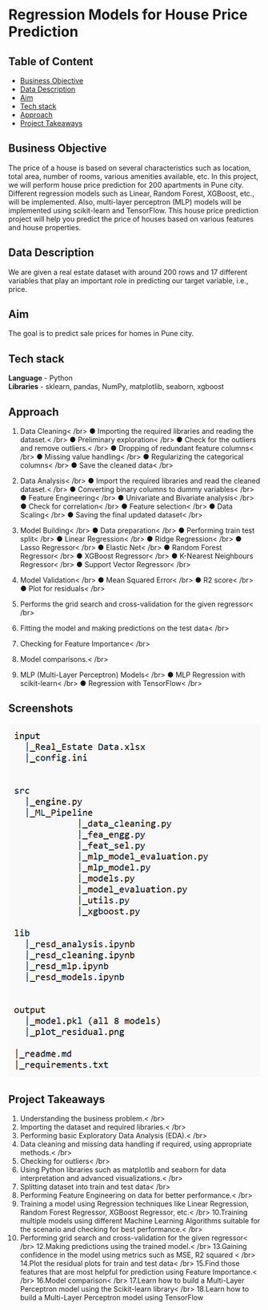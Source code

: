 
# Regression Models for House Price Prediction

## Table of Content
  * [Business Objective](#Business-Objective)
  * [Data Description](#Data-Description)
  * [Aim](#Aim)
  * [Tech stack](#Tech-stack)
  * [Approach](#Approach)
  * [Project Takeaways](#Project-Takeaways)

## Business Objective

The price of a house is based on several characteristics such as location, total area, number of rooms, various amenities available, etc.
In this project, we will perform house price prediction for 200 apartments in Pune city.
Different regression models such as Linear, Random Forest, XGBoost, etc., will be implemented. Also, multi-layer perceptron (MLP) models will be implemented using
scikit-learn and TensorFlow.
This house price prediction project will help you predict the price of houses based on various features and house properties.


## Data Description

We are given a real estate dataset with around 200 rows and 17 different variables that play an important role in predicting our target variable, i.e., price.

## Aim

The goal is to predict sale prices for homes in Pune city.

## Tech stack

**Language** - Python<br />
**Libraries** - sklearn, pandas, NumPy, matplotlib, seaborn, xgboost<br />

## Approach

1. Data Cleaning< /br>
● Importing the required libraries and reading the dataset.< /br>
● Preliminary exploration< /br>
● Check for the outliers and remove outliers.< /br>
● Dropping of redundant feature columns< /br>
● Missing value handling< /br>
● Regularizing the categorical columns< /br>
● Save the cleaned data< /br>

2. Data Analysis< /br>
● Import the required libraries and read the cleaned dataset.< /br>
● Converting binary columns to dummy variables< /br>
● Feature Engineering< /br>
● Univariate and Bivariate analysis< /br>
● Check for correlation< /br>
● Feature selection< /br>
● Data Scaling< /br>
● Saving the final updated dataset< /br>

3. Model Building< /br>
● Data preparation< /br>
● Performing train test split< /br>
● Linear Regression< /br>
● Ridge Regression< /br>
● Lasso Regressor< /br>
● Elastic Net< /br>
● Random Forest Regressor< /br>
● XGBoost Regressor< /br>
● K-Nearest Neighbours Regressor< /br>
● Support Vector Regressor< /br>
4. Model Validation< /br>
● Mean Squared Error< /br>
● R2 score< /br>
● Plot for residuals< /br>
5. Performs the grid search and cross-validation for the given regressor< /br>
6. Fitting the model and making predictions on the test data< /br>
7. Checking for Feature Importance< /br>
8. Model comparisons.< /br>
9. MLP (Multi-Layer Perceptron) Models< /br>
● MLP Regression with scikit-learn< /br>
● Regression with TensorFlow< /br>
## Screenshots

![App Screenshot](flow.png)

## Project Takeaways

1. Understanding the business problem.< /br>
2. Importing the dataset and required libraries.< /br>
3. Performing basic Exploratory Data Analysis (EDA).< /br>
4. Data cleaning and missing data handling if required, using appropriate methods.< /br>
5. Checking for outliers< /br>
6. Using Python libraries such as matplotlib and seaborn for data interpretation and advanced visualizations.< /br>
7. Splitting dataset into train and test data< /br>
8. Performing Feature Engineering on data for better performance.< /br>
9. Training a model using Regression techniques like Linear Regression, Random Forest Regressor, XGBoost Regressor, etc.< /br>
10.Training multiple models using different Machine Learning Algorithms suitable for the scenario and checking for best performance.< /br>
11. Performing grid search and cross-validation for the given regressor< /br>
12.Making predictions using the trained model.< /br>
13.Gaining confidence in the model using metrics such as MSE, R2 squared < /br>
14.Plot the residual plots for train and test data< /br>
15.Find those features that are most helpful for prediction using Feature Importance.< /br>
16.Model comparison< /br>
17.Learn how to build a Multi-Layer Perceptron model using the Scikit-learn library< /br>
18.Learn how to build a Multi-Layer Perceptron model using TensorFlow
